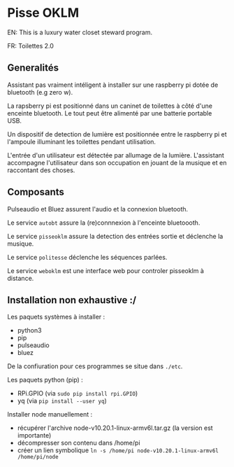 # Pisse OKLM

EN: This is a luxury water closet steward program.

FR: Toilettes 2.0

## Generalités

Assistant pas vraiment intéligent à installer sur une raspberry pi dotée de bluetooth (e.g zero w).

La rapsberry pi est positionné dans un caninet de toilettes à côté d'une enceinte bluetooth. Le tout peut être alimenté par une batterie portable USB.

Un dispositif de detection de lumière est positionnée entre le raspberry pi et l'ampoule illuminant les toilettes pendant utilisation.

L'entrée d'un utilisateur est détectée par allumage de la lumière. L'assistant accompagne l'utilisateur dans son occupation en jouant de la musique et en raccontant des choses.

## Composants

Pulseaudio et Bluez assurent l'audio et la connexion bluetooth.

Le service `autobt` assure la (re)connnexion à l'enceinte bluetoooth.

Le service `pisseoklm` assure la detection des entrées sortie et déclenche la musique.

Le service `politesse` déclenche les séquences parlées.

Le service `weboklm` est une interface web pour controler pisseoklm à distance.

## Installation non exhaustive :/

Les paquets systèmes à installer :
- python3
- pip
- pulseaudio
- bluez

De la confiuration pour ces programmes se situe dans `./etc`.

Les paquets python (pip) :
- RPi.GPIO (via `sudo pip install rpi.GPIO`)
- yq (via `pip install --user yq`)

Installer node manuellement :
- récupérer l'archive node-v10.20.1-linux-armv6l.tar.gz (la version est importante)
- décompresser son contenu dans /home/pi
- créer un lien symbolique `ln -s /home/pi node-v10.20.1-linux-armv6l /home/pi/node`











